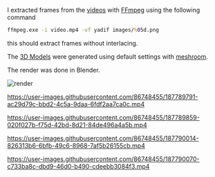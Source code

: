 I extracted frames from the [videos](videos) with [FFmpeg](https://github.com/FFmpeg/FFmpeg) using the following command 
```cmd
ffmpeg.exe -i video.mp4 -vf yadif images/%05d.png
```

this should extract frames without interlacing.

The [3D Models](texturedMeshes) were generated using default settings with [meshroom](https://github.com/alicevision/meshroom).

The render was done in Blender.

![render](render/render.png)


https://user-images.githubusercontent.com/86748455/187789791-ac29d79c-bbd2-4c5a-9daa-6fdf2aa7ca0c.mp4



https://user-images.githubusercontent.com/86748455/187789859-020f027b-f75d-42bd-8d21-84de496a4a5b.mp4



https://user-images.githubusercontent.com/86748455/187790014-826313b6-6bfb-49c6-8968-7af5b26155cb.mp4



https://user-images.githubusercontent.com/86748455/187790070-c733ba8c-dbd9-46d0-b490-cdeebb3084f3.mp4

